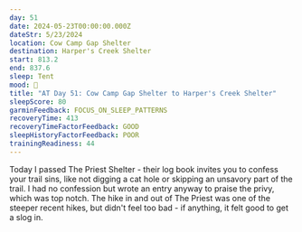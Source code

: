 ```yaml
---
day: 51
date: 2024-05-23T00:00:00.000Z
dateStr: 5/23/2024
location: Cow Camp Gap Shelter
destination: Harper's Creek Shelter
start: 813.2
end: 837.6
sleep: Tent
mood: 🙂
title: "AT Day 51: Cow Camp Gap Shelter to Harper's Creek Shelter"
sleepScore: 80
garminFeedback: FOCUS_ON_SLEEP_PATTERNS
recoveryTime: 413
recoveryTimeFactorFeedback: GOOD
sleepHistoryFactorFeedback: POOR
trainingReadiness: 44
---
```

Today I passed The Priest Shelter - their log book invites you to confess your trail sins, like not digging a cat hole or skipping an unsavory part of the trail. I had no confession but wrote an entry anyway to praise the privy, which was top notch. The hike in and out of The Priest was one of the steeper recent hikes, but didn't feel too bad - if anything, it felt good to get a slog in.
